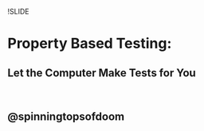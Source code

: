 !SLIDE

#  Property Based Testing:
## Let the Computer Make Tests for You

&nbsp;
## @spinningtopsofdoom

